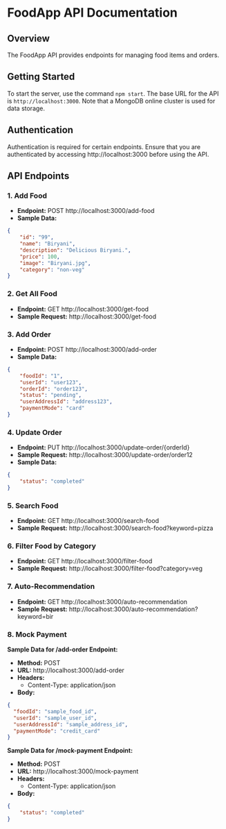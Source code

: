 # FoodApp API Documentation

## Overview

The FoodApp API provides endpoints for managing food items and orders.
## Getting Started

To start the server, use the command `npm start`. The base URL for the API is `http://localhost:3000`. 
Note that a MongoDB online cluster is used for data storage.

## Authentication

Authentication is required for certain endpoints. Ensure that you are authenticated by accessing http://localhost:3000 before using the API.

## API Endpoints

### 1. Add Food

- **Endpoint:** POST http://localhost:3000/add-food
- **Sample Data:**
```json
{
    "id": "99",
    "name": "Biryani",
    "description": "Delicious Biryani.",
    "price": 100,
    "image": "Biryani.jpg",
    "category": "non-veg"
}
```

### 2. Get All Food

- **Endpoint:** GET http://localhost:3000/get-food
- **Sample Request:** http://localhost:3000/get-food


### 3. Add Order

- **Endpoint:** POST http://localhost:3000/add-order
- **Sample Data:**
```json
{
    "foodId": "1",
    "userId": "user123",
    "orderId": "order123",
    "status": "pending",
    "userAddressId": "address123",
    "paymentMode": "card"
}
```

### 4. Update Order

- **Endpoint:** PUT http://localhost:3000/update-order/{orderId}
- **Sample Request:** http://localhost:3000/update-order/order12
- **Sample Data:**
```json
{
    "status": "completed"
}
```

### 5. Search Food

- **Endpoint:** GET http://localhost:3000/search-food
- **Sample Request:** http://localhost:3000/search-food?keyword=pizza

### 6. Filter Food by Category

- **Endpoint:** GET http://localhost:3000/filter-food
- **Sample Request:** http://localhost:3000/filter-food?category=veg

### 7. Auto-Recommendation

- **Endpoint:** GET http://localhost:3000/auto-recommendation
- **Sample Request:** http://localhost:3000/auto-recommendation?keyword=bir

### 8. Mock Payment

**Sample Data for /add-order Endpoint:**

- **Method:** POST
- **URL:** http://localhost:3000/add-order
- **Headers:**
  - Content-Type: application/json
- **Body:**
```json
{
  "foodId": "sample_food_id",
  "userId": "sample_user_id",
  "userAddressId": "sample_address_id",
  "paymentMode": "credit_card"
}
```

**Sample Data for /mock-payment Endpoint:**

- **Method:** POST
- **URL:** http://localhost:3000/mock-payment
- **Headers:**
  - Content-Type: application/json
- **Body:**
```json
{
    "status": "completed"
}
```
